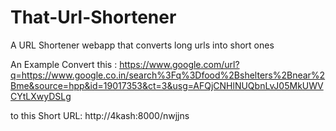 # That-Url-Shortener
A URL Shortener webapp that converts long urls into short ones

An Example
Convert this : https://www.google.com/url?q=https://www.google.co.in/search%3Fq%3Dfood%2Bshelters%2Bnear%2Bme&source=hpp&id=19017353&ct=3&usg=AFQjCNHlNUQbnLvJ05MkUWVCYtLXwyDSLg


to this Short URL:
http://4kash:8000/nwjjns
